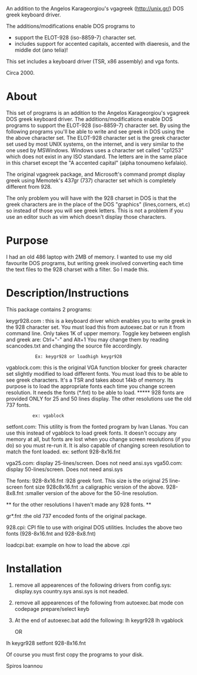 An addition to the Angelos Karageorgiou's vgagreek (http://unix.gr/) DOS greek keyboard driver. 

The additions/modifications enable DOS programs to 

* support the ELOT-928 (iso-8859-7) character set. 
* includes support for accented capitals, accented with diaeresis, and the middle dot (ano telia)! 

This set includes a keyboard driver (TSR, x86 assembly) and vga fonts.

Circa 2000.


# About

This set of programs is an addition to the Angelos Karageorgiou's vgagreek 
DOS greek keyboard driver. The additions/modifications enable DOS programs to
support the ELOT-928 (iso-8859-7) character set. By using the following 
programs you'll be able to write and see greek in DOS using the the above 
character set. The ELOT-928 character set is the greek character set used by
most UNIX systems, on the internet, and is very similar to the one used by
MSWindows. Windows uses a character set called "cp1253" which does not exist in
any ISO standard. The letters are in the same place in this charset except the
"A accented capital" (alpha tonoumeno kefalaio).

The original vgagreek package, and Microsoft's command prompt display greek 
using Memotek's 437gr (737) character set which is completely different from
928. 

The only problem you will have with the 928 charset in DOS is that the greek
characters are in the place of the DOS "graphics" (lines,corners, et.c) so 
instead of those you will see greek letters. This is not a problem if you
use an editor such as vim which doesn't display those characters.

# Purpose
I had an old 486 laptop with 2MB of memory. I wanted to use my old favourite
DOS programs, but writing greek involved converting each time the text files to
the 928 charset with a filter. So I made this.

# Description/Instructions
This package contains 2 programs:

keygr928.com : this is a keyboard driver which enables you to write greek in 
               the 928 character set. You must load this from autoexec.bat or
               run it from command line. Only takes 1K of upper memory.
               Toggle key between english and greek are:
               Ctrl+"-"   and  Alt+1
               You may change them by reading scancodes.txt and changing
               the source file accordingly.

               Ex: keygr928 or loadhigh keygr928

vgablock.com: this is the original VGA function blocker for greek character 
              set slightly modified to load different fonts. You must load this
              to be able to see greek characters. It's a TSR and takes about 
              14kb of memory. Its purpose is to load the appropriate fonts each
              time you change screen resolution. It needs the fonts (*.fnt) to
              be able to load.
              *****
              928 fonts are provided ONLY for 25 and 50 lines display. The 
              other resolutions use the old 737 fonts.
              
              ex: vgablock

setfont.com:  This utility is from the fonted program by Ivan Llanas. You can
              use this instead of vgablock to load greek fonts. It doesn't 
              occupy any memory at all, but fonts are lost when you change
              screen resolutions (if you do) so you must re-run it. It is also
              capable of changing screen resolution to match the font loaded.
              ex: setfont 928-8x16.fnt

vga25.com:    display 25-lines/screen. Does not need ansi.sys
vga50.com:    display 50-lines/screen. Does not need ansi.sys


The fonts:
928-8x16.fnt :928 greek font. This size is the original 25 line-screen font size
928c8x16.fnt :a caligraphic version of the above.
928-8x8.fnt  :smaller version of the above for the 50-line resolution.

** for the other resolutions I haven't made any 928 fonts. **

gr*.fnt      :the old 737 encoded fonts of the original package.

928.cpi:     CPI file to use with original DOS utilities. Includes the above
             two fonts (928-8x16.fnt and 928-8x8.fnt)

loadcpi.bat: example on how to load the above .cpi



# Installation
1. remove all appearences of the following drivers from config.sys:
   display.sys
   country.sys
   ansi.sys is not neaded.

2. remove all appearences of the following from autoexec.bat
   mode con codepage prepare/select
   keyb


3. At the end of autoexec.bat add the following:
   lh keygr928
   lh vgablock

     OR

  lh keygr928
  setfont 928-8x16.fnt
 
Of course you must first copy the programs to your disk.


                        

Spiros Ioannou
